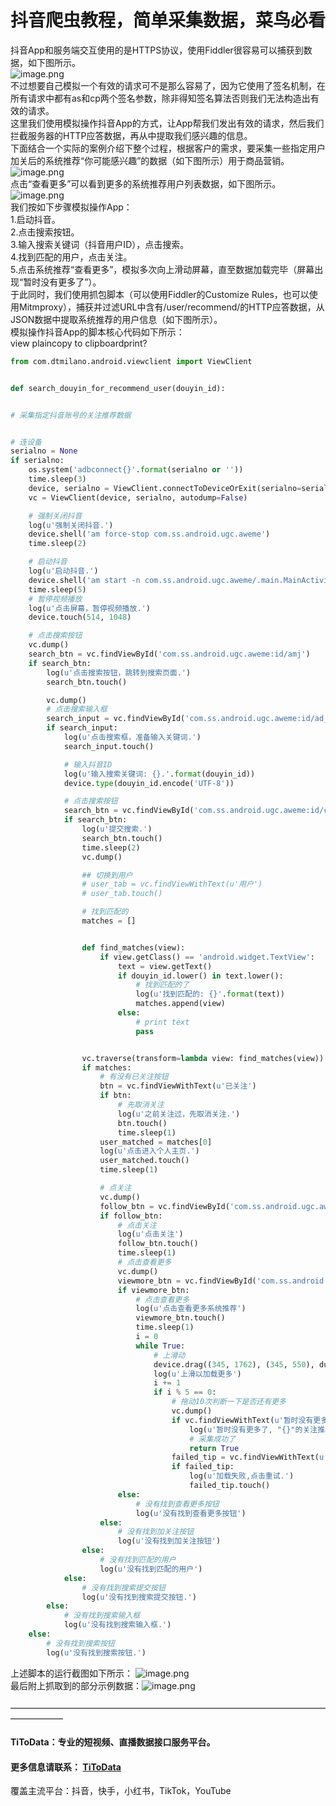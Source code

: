 # 抖音爬虫教程，简单采集数据，菜鸟必看

抖音App和服务端交互使用的是HTTPS协议，使用Fiddler很容易可以捕获到数据，如下图所示。<br>![image.png](https://cdn.nlark.com/yuque/0/2020/png/97322/1607391123744-e866ada3-7591-415e-b272-2a6c069a6747.png#align=left&display=inline&height=135&margin=%5Bobject%20Object%5D&name=image.png&originHeight=269&originWidth=913&size=54847&status=done&style=none&width=456.5)<br>不过想要自己模拟一个有效的请求可不是那么容易了，因为它使用了签名机制，在所有请求中都有as和cp两个签名参数，除非得知签名算法否则我们无法构造出有效的请求。<br>这里我们使用模拟操作抖音App的方式，让App帮我们发出有效的请求，然后我们拦截服务器的HTTP应答数据，再从中提取我们感兴趣的信息。<br>下面结合一个实际的案例介绍下整个过程，根据客户的需求，要采集一些指定用户加关后的系统推荐“你可能感兴趣”的数据（如下图所示）用于商品营销。<br>![image.png](https://cdn.nlark.com/yuque/0/2020/png/97322/1607391109679-78621a78-ebc9-483a-a6bc-25a5030ac72e.png#align=left&display=inline&height=289&margin=%5Bobject%20Object%5D&name=image.png&originHeight=577&originWidth=328&size=263028&status=done&style=none&width=164)<br>点击“查看更多”可以看到更多的系统推荐用户列表数据，如下图所示。<br>![image.png](https://cdn.nlark.com/yuque/0/2020/png/97322/1607391135323-21a0af5c-e263-411c-9964-7848d8b8b884.png#align=left&display=inline&height=289&margin=%5Bobject%20Object%5D&name=image.png&originHeight=578&originWidth=327&size=62226&status=done&style=none&width=163.5)<br>我们按如下步骤模拟操作App：<br>1.启动抖音。<br>2.点击搜索按钮。<br>3.输入搜索关键词（抖音用户ID），点击搜索。<br>4.找到匹配的用户，点击关注。<br>5.点击系统推荐“查看更多”，模拟多次向上滑动屏幕，直至数据加载完毕（屏幕出现“暂时没有更多了”）。<br>于此同时，我们使用抓包脚本（可以使用Fiddler的Customize Rules，也可以使用Mitmproxy），捕获并过滤URL中含有/user/recommend/的HTTP应答数据，从JSON数据中提取系统推荐的用户信息（如下图所示）。<br>模拟操作抖音App的脚本核心代码如下所示：<br>view plaincopy to clipboardprint?<br>

```python
from com.dtmilano.android.viewclient import ViewClient


def search_douyin_for_recommend_user(douyin_id):


# 采集指定抖音账号的关注推荐数据


# 连设备
serialno = None
if serialno:
    os.system('adbconnect{}'.format(serialno or ''))
    time.sleep(3)
    device, serialno = ViewClient.connectToDeviceOrExit(serialno=serialno)
    vc = ViewClient(device, serialno, autodump=False)

    # 强制关闭抖音  
    log(u'强制关闭抖音.')
    device.shell('am force-stop com.ss.android.ugc.aweme')
    time.sleep(2)

    # 启动抖音  
    log(u'启动抖音.')
    device.shell('am start -n com.ss.android.ugc.aweme/.main.MainActivity')
    time.sleep(5)
    # 暂停视频播放  
    log(u'点击屏幕，暂停视频播放.')
    device.touch(514, 1048)

    # 点击搜索按钮  
    vc.dump()
    search_btn = vc.findViewById('com.ss.android.ugc.aweme:id/amj')
    if search_btn:
        log(u'点击搜索按钮，跳转到搜索页面.')
        search_btn.touch()

        vc.dump()
        # 点击搜索输入框  
        search_input = vc.findViewById('com.ss.android.ugc.aweme:id/ad_')
        if search_input:
            log(u'点击搜索框，准备输入关键词.')
            search_input.touch()

            # 输入抖音ID  
            log(u'输入搜索关键词: {}.'.format(douyin_id))
            device.type(douyin_id.encode('UTF-8'))

            # 点击搜索按钮  
            search_btn = vc.findViewById('com.ss.android.ugc.aweme:id/cp8')
            if search_btn:
                log(u'提交搜索.')
                search_btn.touch()
                time.sleep(2)
                vc.dump()

                ## 切换到用户  
                # user_tab = vc.findViewWithText(u'用户')  
                # user_tab.touch()  

                # 找到匹配的  
                matches = []


                def find_matches(view):
                    if view.getClass() == 'android.widget.TextView':
                        text = view.getText()
                        if douyin_id.lower() in text.lower():
                            # 找到匹配的了  
                            log(u'找到匹配的: {}'.format(text))
                            matches.append(view)
                        else:
                            # print text  
                            pass


                vc.traverse(transform=lambda view: find_matches(view))
                if matches:
                    # 有没有已关注按钮  
                    btn = vc.findViewWithText(u'已关注')
                    if btn:
                        # 先取消关注  
                        log(u'之前关注过，先取消关注.')
                        btn.touch()
                        time.sleep(1)
                    user_matched = matches[0]
                    log(u'点击进入个人主页.')
                    user_matched.touch()
                    time.sleep(1)

                    # 点关注  
                    vc.dump()
                    follow_btn = vc.findViewById('com.ss.android.ugc.aweme:id/aei')
                    if follow_btn:
                        # 点击关注  
                        log(u'点击关注')
                        follow_btn.touch()
                        time.sleep(1)
                        # 点击查看更多  
                        vc.dump()
                        viewmore_btn = vc.findViewById('com.ss.android.ugc.aweme:id/bqn')
                        if viewmore_btn:
                            # 点击查看更多  
                            log(u'点击查看更多系统推荐')
                            viewmore_btn.touch()
                            time.sleep(1)
                            i = 0
                            while True:
                                # 上滑动  
                                device.drag((345, 1762), (345, 550), duration=100)
                                log(u'上滑以加载更多')
                                i += 1
                                if i % 5 == 0:
                                    # 拖动10次判断一下是否还有更多  
                                    vc.dump()
                                    if vc.findViewWithText(u'暂时没有更多了'):
                                        log(u'暂时没有更多了, "{}"的关注推荐数据采集完毕.'.format(douyin_id))
                                        # 采集成功了  
                                        return True
                                    failed_tip = vc.findViewWithText(u'加载失败，点击重试')
                                    if failed_tip:
                                        log(u'加载失败,点击重试.')
                                        failed_tip.touch()
                        else:
                            # 没有找到查看更多按钮  
                            log(u'没有找到查看更多按钮')
                    else:
                        # 没有找到加关注按钮  
                        log(u'没有找到加关注按钮')
                else:
                    # 没有找到匹配的用户  
                    log(u'没有找到匹配的用户')
            else:
                # 没有找到搜索提交按钮  
                log(u'没有找到搜索提交按钮.')
        else:
            # 没有找到搜索输入框  
            log(u'没有找到搜索输入框.')
    else:
        # 没有找到搜索按钮  
        log(u'没有找到搜索按钮.')

```
上述脚本的运行截图如下所示：
![image.png](https://cdn.nlark.com/yuque/0/2020/png/97322/1607391289846-bf7e03d7-6499-4d0f-9498-af83409fadc4.png#align=left&display=inline&height=173&margin=%5Bobject%20Object%5D&name=image.png&originHeight=346&originWidth=872&size=217976&status=done&style=none&width=436)<br>最后附上抓取到的部分示例数据：![image.png](https://cdn.nlark.com/yuque/0/2020/png/97322/1607391306507-f2ed5fb8-fffb-4e40-a57e-fa3f939dcbd2.png#align=left&display=inline&height=395&margin=%5Bobject%20Object%5D&name=image.png&originHeight=789&originWidth=1059&size=167809&status=done&style=none&width=529.5)<br>
<br>——————————————————————————————————————————
<a name="9794cc28"></a>
#### TiToData：专业的短视频、直播数据接口服务平台。
<a name="1c5f89ff"></a>
#### 更多信息请联系： [TiToData](https://www.titodata.com?from=douyinarticle)
覆盖主流平台：抖音，快手，小红书，TikTok，YouTube
